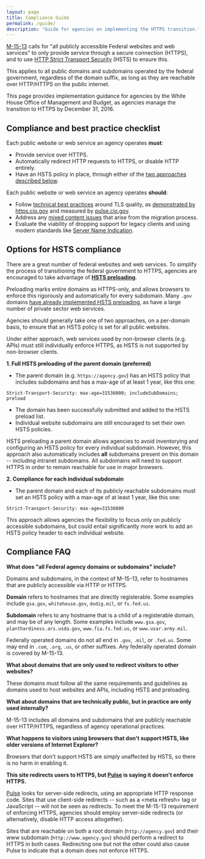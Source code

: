 ```yaml
---
layout: page
title: Compliance Guide
permalink: /guide/
description: "Guide for agencies on implementing the HTTPS transition."
---
```


[M-15-13](https://www.whitehouse.gov/sites/default/files/omb/memoranda/2015/m-15-13.pdf) calls for "all publicly accessible Federal websites and web services" to only provide service through a secure connection (HTTPS), and to use [HTTP Strict Transport Security](/hsts/) (HSTS) to ensure this.

This applies to all public domains and subdomains operated by the federal government, regardless of the domain suffix, as long as they are reachable over HTTP/HTTPS on the public internet.

This page provides implementation guidance for agencies by the White House Office of Management and Budget, as agencies manage the transition to HTTPS by December 31, 2016.


## Compliance and best practice checklist

Each public website or web service an agency operates **must**:

* Provide service over HTTPS.
* Automatically redirect HTTP requests to HTTPS, or disable HTTP entirely.
* Have an HSTS policy in place, through either of the [two approaches described below](#options-for-hsts-compliance).

Each public website or web service an agency operates **should**:

* Follow [technical best practices](/technical-guidelines/) around TLS quality, as [demonstrated by https.cio.gov](https://www.ssllabs.com/ssltest/analyze.html?d=https.cio.gov) and measured by [pulse.cio.gov](https://pulse.cio.gov/).
* Address any [mixed content issues](/mixed-content/) that arise from the migration process.
* Evaluate the viability of dropping support for legacy clients and using modern standards like [Server Name Indication](/sni/).

## Options for HSTS compliance

There are a great number of federal websites and web services. To simplify the process of transitioning the federal government to HTTPS, agencies are encouraged to take advantage of **[HSTS preloading](/hsts/#hsts-preloading)**.

Preloading marks entire domains as HTTPS-only, and allows browsers to enforce this rigorously and automatically for every subdomain. Many `.gov` domains [have already implemented HSTS preloading](https://18f.gsa.gov/2015/02/09/the-first-gov-domains-hardcoded-into-your-browser-as-all-https/), as have a large number of private sector web services.

Agencies should generally take one of two approaches, on a per-domain basis, to ensure that an HSTS policy is set for all public websites.

Under either approach, web services used by non-browser clients (e.g. APIs) must still individually enforce HTTPS, as HSTS is not supported by non-browser clients.

**1. Full HSTS preloading of the parent domain (preferred)**

* The parent domain (e.g. `https://agency.gov`) has an HSTS policy that includes subdomains and has a max-age of at least 1 year, like this one:

```
Strict-Transport-Security: max-age=31536000; includeSubDomains; preload
```

* The domain has been successfully submitted and added to the HSTS preload list.
* Individual website subdomains are still encouraged to set their own HSTS policies.

HSTS preloading a parent domain allows agencies to avoid inventorying and configuring an HSTS policy for every individual subdomain. However, this approach also automatically includes **all** subdomains present on this domain -- including intranet subdomains. All subdomains will need to support HTTPS in order to remain reachable for use in major browsers.

**2. Compliance for each individual subdomain**

* The parent domain and each of its publicly reachable subdomains must set an HSTS policy with a max-age of at least 1 year, like this one:

```
Strict-Transport-Security: max-age=31536000
```

This approach allows agencies the flexibility to focus only on publicly accessible subdomains, but could entail significantly more work to add an HSTS policy header to each individual website.

## Compliance FAQ

**What does "all Federal agency domains or subdomains" include?**

Domains and subdomains, in the context of M-15-13, refer to hostnames that are publicly accessible via HTTP or HTTPS.

**Domain** refers to hostnames that are directly registerable. Some examples include `gsa.gov`, `whitehouse.gov`, `dodig.mil`, or `fs.fed.us`.

**Subdomain** refers to any hostname that is a child of a registerable domain, and may be of any length. Some examples include `www.gsa.gov`, `planthardiness.ars.usda.gov`, `www.fia.fs.fed.us`, or `www.usar.army.mil`.

Federally operated domains do not all end in `.gov`, `.mil`, or `.fed.us`. Some may end in `.com`, `.org`, `.us`, or other suffixes. Any federally operated domain is covered by M-15-13.

**What about domains that are only used to redirect visitors to other websites?**

These domains must follow all the same requirements and guidelines as domains used to host websites and APIs, including HSTS and preloading.

**What about domains that are technically public, but in practice are only used internally?**

M-15-13 includes all domains and subdomains that are publicly reachable over HTTP/HTTPS, regardless of agency operational practices.

**What happens to visitors using browsers that don't support HSTS, like older versions of Internet Explorer?**

Browsers that don't support HSTS are simply unaffected by HSTS, so there is no harm in enabling it.

**This site redirects users to HTTPS, but [Pulse](https://pulse.cio.gov) is saying it doesn't enforce HTTPS.**

[Pulse](https://pulse.cio.gov) looks for server-side redirects, using an appropriate HTTP response code. Sites that use client-side redirects -- such as a &lt;meta refresh&gt; tag or JavaScript -- will not be seen as redirects. To meet the M-15-13 requirement of enforcing HTTPS, agencies should employ server-side redirects (or alternatively, disable HTTP access altogether).

Sites that are reachable on both a root domain (`http://agency.gov`) and their www subdomain (`http://www.agency.gov`) should perform a redirect to HTTPS in both cases. Redirecting one but not the other could also cause Pulse to indicate that a domain does not enforce HTTPS.
